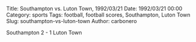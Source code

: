 Title: Southampton vs. Luton Town, 1992/03/21
Date: 1992/03/21 00:00
Category: sports
Tags: football, football scores, Southampton, Luton Town
Slug: southampton-vs-luton-town
Author: carbonero


Southampton 2 - 1 Luton Town
